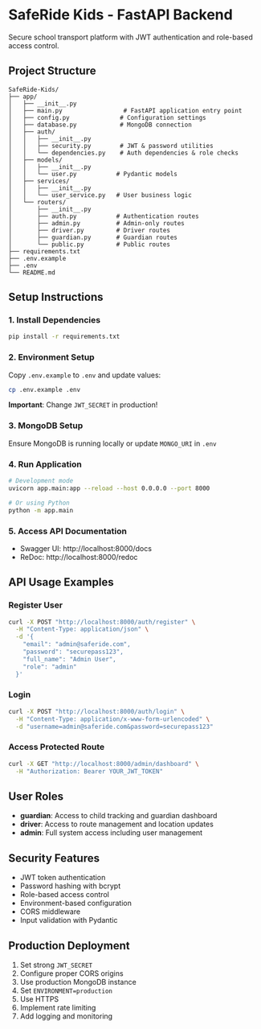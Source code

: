 # SafeRide Kids - FastAPI Backend

Secure school transport platform with JWT authentication and role-based access control.

## Project Structure

```
SafeRide-Kids/
├── app/
│   ├── __init__.py
│   ├── main.py                 # FastAPI application entry point
│   ├── config.py              # Configuration settings
│   ├── database.py            # MongoDB connection
│   ├── auth/
│   │   ├── __init__.py
│   │   ├── security.py        # JWT & password utilities
│   │   └── dependencies.py    # Auth dependencies & role checks
│   ├── models/
│   │   ├── __init__.py
│   │   └── user.py           # Pydantic models
│   ├── services/
│   │   ├── __init__.py
│   │   └── user_service.py   # User business logic
│   └── routers/
│       ├── __init__.py
│       ├── auth.py           # Authentication routes
│       ├── admin.py          # Admin-only routes
│       ├── driver.py         # Driver routes
│       ├── guardian.py       # Guardian routes
│       └── public.py         # Public routes
├── requirements.txt
├── .env.example
├── .env
└── README.md
```

## Setup Instructions

### 1. Install Dependencies
```bash
pip install -r requirements.txt
```

### 2. Environment Setup
Copy `.env.example` to `.env` and update values:
```bash
cp .env.example .env
```

**Important**: Change `JWT_SECRET` in production!

### 3. MongoDB Setup
Ensure MongoDB is running locally or update `MONGO_URI` in `.env`

### 4. Run Application
```bash
# Development mode
uvicorn app.main:app --reload --host 0.0.0.0 --port 8000

# Or using Python
python -m app.main
```

### 5. Access API Documentation
- Swagger UI: http://localhost:8000/docs
- ReDoc: http://localhost:8000/redoc

## API Usage Examples

### Register User
```bash
curl -X POST "http://localhost:8000/auth/register" \
  -H "Content-Type: application/json" \
  -d '{
    "email": "admin@saferide.com",
    "password": "securepass123",
    "full_name": "Admin User",
    "role": "admin"
  }'
```

### Login
```bash
curl -X POST "http://localhost:8000/auth/login" \
  -H "Content-Type: application/x-www-form-urlencoded" \
  -d "username=admin@saferide.com&password=securepass123"
```

### Access Protected Route
```bash
curl -X GET "http://localhost:8000/admin/dashboard" \
  -H "Authorization: Bearer YOUR_JWT_TOKEN"
```

## User Roles

- **guardian**: Access to child tracking and guardian dashboard
- **driver**: Access to route management and location updates
- **admin**: Full system access including user management

## Security Features

- JWT token authentication
- Password hashing with bcrypt
- Role-based access control
- Environment-based configuration
- CORS middleware
- Input validation with Pydantic

## Production Deployment

1. Set strong `JWT_SECRET`
2. Configure proper CORS origins
3. Use production MongoDB instance
4. Set `ENVIRONMENT=production`
5. Use HTTPS
6. Implement rate limiting
7. Add logging and monitoring
